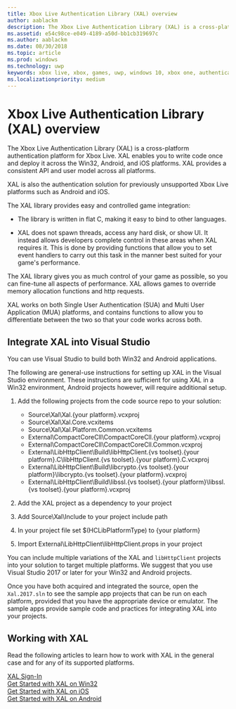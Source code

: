 ```yaml
---
title: Xbox Live Authentication Library (XAL) overview
author: aablackm
description: The Xbox Live Authentication Library (XAL) is a cross-platform authentication platform for Win32, Android, and iOS.
ms.assetid: e54c98ce-e049-4189-a50d-bb1cb319697c
ms.author: aablackm
ms.date: 08/30/2018
ms.topic: article
ms.prod: windows
ms.technology: uwp
keywords: xbox live, xbox, games, uwp, windows 10, xbox one, authentication, sign-in
ms.localizationpriority: medium
---
```


# Xbox Live Authentication Library (XAL) overview

The Xbox Live Authentication Library (XAL) is a cross-platform authentication platform for Xbox Live.
XAL enables you to write code once and deploy it across the Win32, Android, and iOS platforms.
XAL provides a consistent API and user model across all platforms.

XAL is also the authentication solution for previously unsupported Xbox Live platforms such as Android and iOS.

The XAL library provides easy and controlled game integration:

* The library is written in flat C, making it easy to bind to other languages.

* XAL does not spawn threads, access any hard disk, or show UI.
  It instead allows developers complete control in these areas when XAL requires it.
  This is done by providing functions that allow you to set event handlers to carry out this task in the manner best suited for your game's performance.

The XAL library gives you as much control of your game as possible, so you can fine-tune all aspects of performance.
XAL allows games to override memory allocation functions and http requests.

XAL works on both Single User Authentication (SUA) and Multi User Application (MUA) platforms, and contains functions to allow you to differentiate between the two so that your code works across both.


## Integrate XAL into Visual Studio

You can use Visual Studio to build both Win32 and Android applications.

The following are general-use instructions for setting up XAL in the Visual Studio environment.
These instructions are sufficient for using XAL in a Win32 environment, Android projects however, will require additional setup.

1. Add the following projects from the code source repo to your solution:

    - Source\Xal\Xal.{your platform}.vcxproj
    - Source\Xal\Xal.Core.vcxitems
    - Source\Xal\Xal.Platform.Common.vcxitems
    - External\CompactCoreCll\CompactCoreCll.{your platform}.vcxproj
    - External\CompactCoreCll\CompactCoreCll.Common.vcxproj
    - External\LibHttpClient\Build\libHttpClient.{vs toolset}.{your platform}.C\libHttpClient.{vs toolset}.{your platform}.C.vcxproj
    - External\LibHttpClient\Build\libcrypto.{vs toolset}.{your platform}\libcrypto.{vs toolset}.{your platform}.vcxproj
    - External\LibHttpClient\Build\libssl.{vs toolset}.{your platform}\libssl.{vs toolset}.{your platform}.vcxproj

2. Add the XAL project as a dependency to your project
3. Add Source\Xal\Include to your project include path
4. In your project file set $(HCLibPlatformType) to {your platform}
5. Import External\LibHttpClient\libHttpClient.props in your project

You can include multiple variations of the XAL and `libHttpClient` projects into your solution to target multiple platforms.
We suggest that you use Visual Studio 2017 or later for your Win32 and Android projects.

Once you have both acquired and integrated the source, open the `Xal.2017.sln` to see the sample app projects that can be run on each platform, provided that you have the appropriate device or emulator.
The sample apps provide sample code and practices for integrating XAL into your projects.


## Working with XAL

Read the following articles to learn how to work with XAL in the general case and for any of its supported platforms.

[XAL Sign-In](xal-sign-in.md)  
[Get Started with XAL on Win32](win32-xal.md)  
[Get Started with XAL on iOS](iOS-xal.md)  
[Get Started with XAL on Android](android-xal.md)
